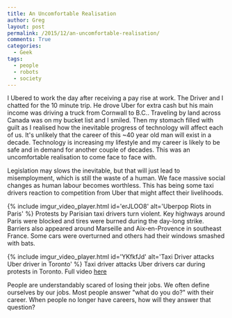 ```yaml
---
title: An Uncomfortable Realisation
author: Greg
layout: post
permalink: /2015/12/an-uncomfortable-realisation/
comments: True
categories:
  - Geek
tags:
  - people
  - robots
  - society
---
```


I Ubered to work the day after receiving a pay rise at work. The Driver and I chatted for the 10 minute trip. He drove Uber for extra cash but his main income was driving a truck from Cornwall to B.C.. Traveling by land across Canada was on my bucket list and I smiled. Then my stomach filled with guilt as I realised how the inevitable progress of technology will affect each of us. It's unlikely that the career of this ~40 year old man will exist in a decade. Technology is increasing my lifestyle and my career is likely to be safe and in demand for another couple of decades. This was an uncomfortable realisation to come face to face with.

Legislation may slows the inevitable, but that will just lead to misemployment, which is still the waste of a human. We face massive social changes as human labour becomes worthless. This has being some taxi drivers reaction to competition from Uber that might affect their livelihoods.

{% include imgur_video_player.html id='erJLOO8' alt='Uberpop Riots in Paris' %}
Protests by Parisian taxi drivers turn violent. Key highways around Paris were blocked and tires were burned during the day-long strike. Barriers also appeared around Marseille and Aix-en-Provence in southeast France. Some cars were overturned and others had their windows smashed with bats.

{% include imgur_video_player.html id='YKfkfJd' alt='Taxi Driver attacks Uber driver in Toronto' %}
Taxi driver attacks Uber drivers car during protests in Toronto. Full video [here](https://www.youtube.com/watch?v=B7zXoSY1R6s)

People are understandably scared of losing their jobs. We often define ourselves by our jobs. Most people answer "what do you do?" with their career. When people no longer have careers, how will they answer that question?
